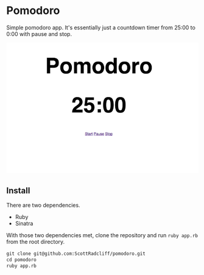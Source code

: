 # Pomodoro
Simple pomodoro app. It's essentially just a countdown timer from 25:00 to 0:00 with pause and stop.


![](public/images/screenshot.png)

## Install
There are two dependencies.

* Ruby
* Sinatra

With those two dependencies met, clone the repository and run `ruby app.rb` from the root directory.


    git clone git@github.com:ScottRadcliff/pomodoro.git
    cd pomodoro
    ruby app.rb






